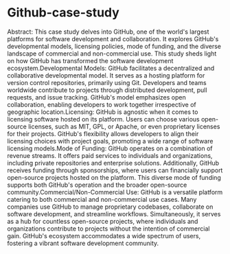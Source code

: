# Github-case-study

Abstract: This case study delves into GitHub, one of the world's largest platforms for software development and collaboration. It explores GitHub's developmental models, licensing policies, mode of funding, and the diverse landscape of commercial and non-commercial use. This study sheds light on how GitHub has transformed the software development ecosystem.Developmental Models: GitHub facilitates a decentralized and collaborative developmental model. It serves as a hosting platform for version control repositories, primarily using Git. Developers and teams worldwide contribute to projects through distributed development, pull requests, and issue tracking. GitHub's model emphasizes open collaboration, enabling developers to work together irrespective of geographic location.Licensing: GitHub is agnostic when it comes to licensing software hosted on its platform. Users can choose various open-source licenses, such as MIT, GPL, or Apache, or even proprietary licenses for their projects. GitHub's flexibility allows developers to align their licensing choices with project goals, promoting a wide range of software licensing models.Mode of Funding: GitHub operates on a combination of revenue streams. It offers paid services to individuals and organizations, including private repositories and enterprise solutions. Additionally, GitHub receives funding through sponsorships, where users can financially support open-source projects hosted on the platform. This diverse mode of funding supports both GitHub's operation and the broader open-source community.Commercial/Non-Commercial Use: GitHub is a versatile platform catering to both commercial and non-commercial use cases. Many companies use GitHub to manage proprietary codebases, collaborate on software development, and streamline workflows. Simultaneously, it serves as a hub for countless open-source projects, where individuals and organizations contribute to projects without the intention of commercial gain. GitHub's ecosystem accommodates a wide spectrum of users, fostering a vibrant software development community.
